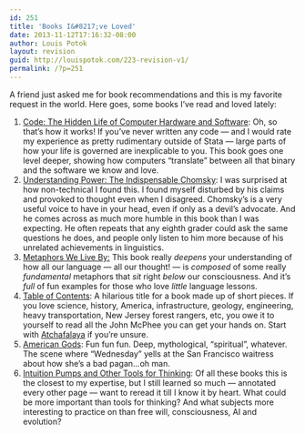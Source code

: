 ```yaml
---
id: 251
title: 'Books I&#8217;ve Loved'
date: 2013-11-12T17:16:32-08:00
author: Louis Potok
layout: revision
guid: http://louispotok.com/223-revision-v1/
permalink: /?p=251
---
```

A friend just asked me for book recommendations and this is my favorite request in the world. Here goes, some books I&#8217;ve read and loved lately:

  1. [Code: The Hidden Life of Computer Hardware and Software]("http://www.amazon.com/gp/product/0735611319/ref=as_li_ss_tl?ie=UTF8&camp=1789&creative=390957&creativeASIN=0735611319&linkCode=as2&tag=capilactio-20): Oh, so that&#8217;s how it works! If you&#8217;ve never written any code &#8212; and I would rate my experience as pretty rudimentary outside of Stata &#8212; large parts of how your life is governed are inexplicable to you. This book goes one level deeper, showing how computers &#8220;translate&#8221; between all that binary and the software we know and love.
  2. [Understanding Power: The Indispensable Chomsky](http://www.amazon.com/gp/product/1565847032/ref=as_li_ss_tl?ie=UTF8&camp=1789&creative=390957&creativeASIN=1565847032&linkCode=as2&tag=capilactio-20): I was surprised at how non-technical I found this. I found myself disturbed by his claims and provoked to thought even when I disagreed. Chomsky&#8217;s is a very useful voice to have in your head, even if only as a devil&#8217;s advocate. And he comes across as much more humble in this book than I was expecting. He often repeats that any eighth grader could ask the same questions he does, and people only listen to him more because of his unrelated achievements in linguistics.
  3. [Metaphors We Live By:](http://www.amazon.com/gp/product/0226468011/ref=as_li_ss_tl?ie=UTF8&camp=1789&creative=390957&creativeASIN=0226468011&linkCode=as2&tag=capilactio-20) This book really _deepens_ your understanding of how all our language &#8212; all our thought! &#8212; is _composed_ of some really _fundamental_ metaphors that _sit_ right _below_ our consciousness. And it&#8217;s _full_ of fun examples for those who love _little_ language lessons.
  4. [Table of Contents](http://www.amazon.com/gp/product/0374520089/ref=as_li_ss_tl?ie=UTF8&camp=1789&creative=390957&creativeASIN=0374520089&linkCode=as2&tag=capilactio-20): A hilarious title for a book made up of short pieces. If you love science, history, America, infrastructure, geology, engineering, heavy transportation, New Jersey forest rangers, etc, you owe it to yourself to read all the John McPhee you can get your hands on. Start with [Atchafalaya](http://t.co/PH0P930j10) if you&#8217;re unsure.
  5. [American Gods](http://www.amazon.com/gp/product/0062080237/ref=as_li_ss_tl?ie=UTF8&camp=1789&creative=390957&creativeASIN=0062080237&linkCode=as2&tag=capilactio-20): Fun fun fun. Deep, mythological, &#8220;spiritual&#8221;, whatever. The scene where &#8220;Wednesday&#8221; yells at the San Francisco waitress about how she&#8217;s a bad pagan&#8230;oh man.
  6. [Intuition Pumps and Other Tools for Thinking](http://www.amazon.com/gp/product/0393082067/ref=as_li_ss_tl?ie=UTF8&camp=1789&creative=390957&creativeASIN=0393082067&linkCode=as2&tag=capilactio-20): Of all these books this is the closest to my expertise, but I still learned so much &#8212; annotated every other page &#8212; want to reread it till I know it by heart. What could be more important than tools for thinking? And what subjects more interesting to practice on than free will, consciousness, AI and evolution?